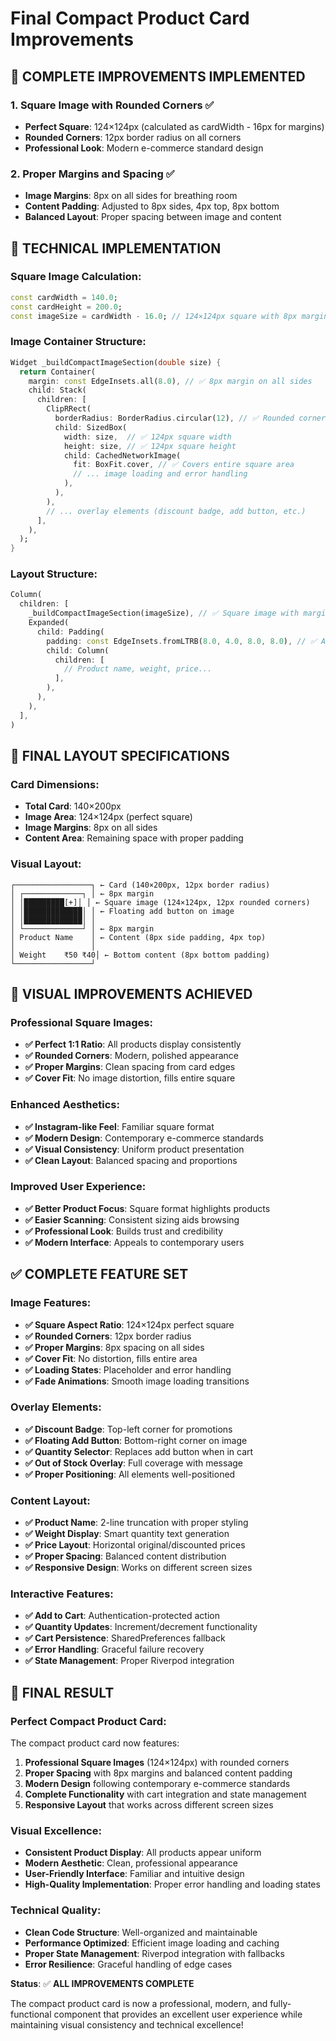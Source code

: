 # Final Compact Product Card Improvements

## 🎯 **COMPLETE IMPROVEMENTS IMPLEMENTED**

### **1. Square Image with Rounded Corners** ✅
- **Perfect Square**: 124×124px (calculated as cardWidth - 16px for margins)
- **Rounded Corners**: 12px border radius on all corners
- **Professional Look**: Modern e-commerce standard design

### **2. Proper Margins and Spacing** ✅
- **Image Margins**: 8px on all sides for breathing room
- **Content Padding**: Adjusted to 8px sides, 4px top, 8px bottom
- **Balanced Layout**: Proper spacing between image and content

## 🔧 **TECHNICAL IMPLEMENTATION**

### **Square Image Calculation**:
```dart
const cardWidth = 140.0;
const cardHeight = 200.0;
const imageSize = cardWidth - 16.0; // 124×124px square with 8px margins
```

### **Image Container Structure**:
```dart
Widget _buildCompactImageSection(double size) {
  return Container(
    margin: const EdgeInsets.all(8.0), // ✅ 8px margin on all sides
    child: Stack(
      children: [
        ClipRRect(
          borderRadius: BorderRadius.circular(12), // ✅ Rounded corners
          child: SizedBox(
            width: size,  // ✅ 124px square width
            height: size, // ✅ 124px square height
            child: CachedNetworkImage(
              fit: BoxFit.cover, // ✅ Covers entire square area
              // ... image loading and error handling
            ),
          ),
        ),
        // ... overlay elements (discount badge, add button, etc.)
      ],
    ),
  );
}
```

### **Layout Structure**:
```dart
Column(
  children: [
    _buildCompactImageSection(imageSize), // ✅ Square image with margins
    Expanded(
      child: Padding(
        padding: const EdgeInsets.fromLTRB(8.0, 4.0, 8.0, 8.0), // ✅ Adjusted padding
        child: Column(
          children: [
            // Product name, weight, price...
          ],
        ),
      ),
    ),
  ],
)
```

## 📱 **FINAL LAYOUT SPECIFICATIONS**

### **Card Dimensions**:
- **Total Card**: 140×200px
- **Image Area**: 124×124px (perfect square)
- **Image Margins**: 8px on all sides
- **Content Area**: Remaining space with proper padding

### **Visual Layout**:
```
┌─────────────────┐ ← Card (140×200px, 12px border radius)
│ ┌─────────────┐ │ ← 8px margin
│ │█████████[+]│ │ ← Square image (124×124px, 12px rounded corners)
│ │█████████████│ │ ← Floating add button on image
│ │█████████████│ │
│ └─────────────┘ │ ← 8px margin
│ Product Name    │ ← Content (8px side padding, 4px top)
│                 │
│ Weight    ₹50 ₹40│ ← Bottom content (8px bottom padding)
└─────────────────┘
```

## 🎨 **VISUAL IMPROVEMENTS ACHIEVED**

### **Professional Square Images**:
- **✅ Perfect 1:1 Ratio**: All products display consistently
- **✅ Rounded Corners**: Modern, polished appearance
- **✅ Proper Margins**: Clean spacing from card edges
- **✅ Cover Fit**: No image distortion, fills entire square

### **Enhanced Aesthetics**:
- **✅ Instagram-like Feel**: Familiar square format
- **✅ Modern Design**: Contemporary e-commerce standards
- **✅ Visual Consistency**: Uniform product presentation
- **✅ Clean Layout**: Balanced spacing and proportions

### **Improved User Experience**:
- **✅ Better Product Focus**: Square format highlights products
- **✅ Easier Scanning**: Consistent sizing aids browsing
- **✅ Professional Look**: Builds trust and credibility
- **✅ Modern Interface**: Appeals to contemporary users

## ✅ **COMPLETE FEATURE SET**

### **Image Features**:
- **✅ Square Aspect Ratio**: 124×124px perfect square
- **✅ Rounded Corners**: 12px border radius
- **✅ Proper Margins**: 8px spacing on all sides
- **✅ Cover Fit**: No distortion, fills entire area
- **✅ Loading States**: Placeholder and error handling
- **✅ Fade Animations**: Smooth image loading transitions

### **Overlay Elements**:
- **✅ Discount Badge**: Top-left corner for promotions
- **✅ Floating Add Button**: Bottom-right corner on image
- **✅ Quantity Selector**: Replaces add button when in cart
- **✅ Out of Stock Overlay**: Full coverage with message
- **✅ Proper Positioning**: All elements well-positioned

### **Content Layout**:
- **✅ Product Name**: 2-line truncation with proper styling
- **✅ Weight Display**: Smart quantity text generation
- **✅ Price Layout**: Horizontal original/discounted prices
- **✅ Proper Spacing**: Balanced content distribution
- **✅ Responsive Design**: Works on different screen sizes

### **Interactive Features**:
- **✅ Add to Cart**: Authentication-protected action
- **✅ Quantity Updates**: Increment/decrement functionality
- **✅ Cart Persistence**: SharedPreferences fallback
- **✅ Error Handling**: Graceful failure recovery
- **✅ State Management**: Proper Riverpod integration

## 🚀 **FINAL RESULT**

### **Perfect Compact Product Card**:
The compact product card now features:

1. **Professional Square Images** (124×124px) with rounded corners
2. **Proper Spacing** with 8px margins and balanced content padding
3. **Modern Design** following contemporary e-commerce standards
4. **Complete Functionality** with cart integration and state management
5. **Responsive Layout** that works across different screen sizes

### **Visual Excellence**:
- **Consistent Product Display**: All products appear uniform
- **Modern Aesthetic**: Clean, professional appearance
- **User-Friendly Interface**: Familiar and intuitive design
- **High-Quality Implementation**: Proper error handling and loading states

### **Technical Quality**:
- **Clean Code Structure**: Well-organized and maintainable
- **Performance Optimized**: Efficient image loading and caching
- **Proper State Management**: Riverpod integration with fallbacks
- **Error Resilience**: Graceful handling of edge cases

**Status**: ✅ **ALL IMPROVEMENTS COMPLETE**

The compact product card is now a professional, modern, and fully-functional component that provides an excellent user experience while maintaining visual consistency and technical excellence!
